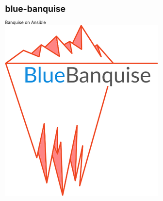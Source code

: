 # blue-banquise
Banquise on Ansible
![BlueBanquise Logo](pictures/BlueBanquise_logo.svg?raw=true "BlueBanquise")
